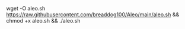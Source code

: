 wget -O aleo.sh https://raw.githubusercontent.com/breaddog100/Aleo/main/aleo.sh && chmod +x aleo.sh && ./aleo.sh
